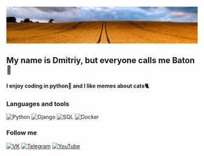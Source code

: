![Header](https://github.com/batoncss/batoncss/blob/main/assets/kartinki-pshenichnoe-pole-19.jpg)

## My name is Dmitriy, but everyone calls me Baton🍞

#### I enjoy coding in python🐍 and I like memes about cats🐈‍

### Languages and tools
![Python](https://img.shields.io/badge/Python-42aaff??style=for-the-badge&logo=python)
![Django](https://img.shields.io/badge/Django-42aaff??style=for-the-badge&logo=django&logoColor=green)
![SQL](https://img.shields.io/badge/SQL-42aaff??style=for-the-badge&logo=SQLite&logoColor=blue)
![Docker](https://img.shields.io/badge/Docker-42aaff??style=for-the-badge&logo=Docker&logoColor=blue)

### Follow me
[![VK](https://img.shields.io/badge/VK-42aaff??style=for-the-badge&logo=VK)](https://vk.com/batoncss)
[![Telegram](https://img.shields.io/badge/Telegram-42aaff??style=for-the-badge&logo=Telegram)](https://t.me/batoncss)
[![YouTube](https://img.shields.io/badge/YouTube-42aaff??style=for-the-badge&logo=YouTube&logoColor=red)](https://www.youtube.com/channel/UCf_e1DY-tkS4fkSj0OXdwGw/videos)